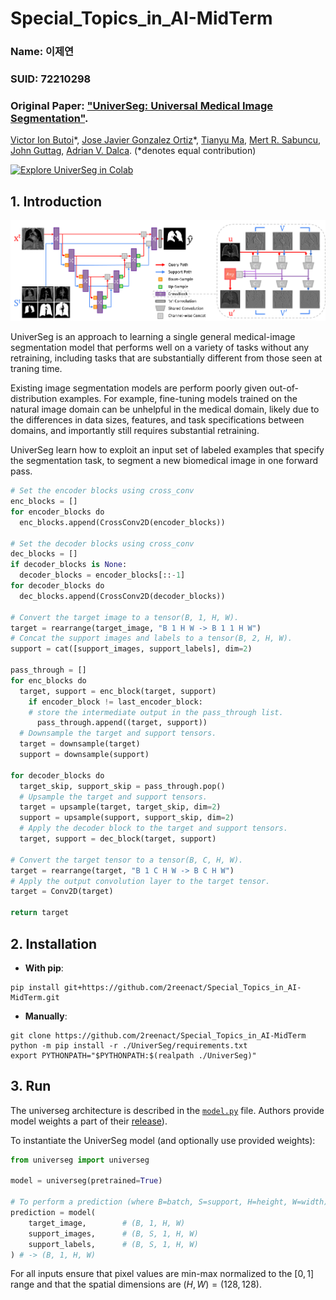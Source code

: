 # Special_Topics_in_AI-MidTerm
### Name: 이제연
### SUID: 72210298
### Original Paper: ["UniverSeg: Universal Medical Image Segmentation"](http://arxiv.org/abs/2304.06131).
[Victor Ion Butoi](https://victorbutoi.github.io)\*,
[Jose Javier Gonzalez Ortiz](https://josejg.com)\*,
[Tianyu Ma](https://www.linkedin.com/in/tianyu-ma-472219174/),
[Mert R. Sabuncu](https://sabuncu.engineering.cornell.edu/),
[John Guttag](https://people.csail.mit.edu/guttag/),
[Adrian V. Dalca](http://www.mit.edu/~adalca/). (\*denotes equal contribution)
 
[![Explore UniverSeg in Colab](https://colab.research.google.com/assets/colab-badge.svg)](https://colab.research.google.com/drive/10Vrbb6kyelXeGlGbmJhyhNkG9YwnwiBY)<br>

## 1. Introduction

![network](https://raw.githubusercontent.com/JJGO/UniverSeg/gh-pages/assets/images/network-architecture.png)

UniverSeg is an approach to learning a single general medical-image segmentation model that performs well on a variety of tasks without any retraining, including tasks that are substantially different from those seen at traning time.

Existing image segmentation models are perform poorly given out-of-distribution examples. For example, fine-tuning models trained on the natural image domain
can be unhelpful in the medical domain, likely due to the differences in data sizes, features, and task specifications between domains, and importantly still requires substantial retraining.

UniverSeg learn how to exploit an input set of labeled examples that specify the segmentation task, to segment a new biomedical image in one forward pass.

```python
# Set the encoder blocks using cross_conv
enc_blocks = []
for encoder_blocks do
  enc_blocks.append(CrossConv2D(encoder_blocks))

# Set the decoder blocks using cross_conv
dec_blocks = []
if decoder_blocks is None:
  decoder_blocks = encoder_blocks[::-1]
for decoder_blocks do
  dec_blocks.append(CrossConv2D(decoder_blocks))

# Convert the target image to a tensor(B, 1, H, W).
target = rearrange(target_image, "B 1 H W -> B 1 1 H W")
# Concat the support images and labels to a tensor(B, 2, H, W).
support = cat([support_images, support_labels], dim=2)

pass_through = []
for enc_blocks do
  target, support = enc_block(target, support)
    if encoder_block != last_encoder_block:
    # store the intermediate output in the pass_through list.
      pass_through.append((target, support))
  # Downsample the target and support tensors.
  target = downsample(target)
  support = downsample(support)

for decoder_blocks do
  target_skip, support_skip = pass_through.pop()
  # Upsample the target and support tensors.
  target = upsample(target, target_skip, dim=2)
  support = upsample(support, support_skip, dim=2)
  # Apply the decoder block to the target and support tensors.
  target, support = dec_block(target, support)

# Convert the target tensor to a tensor(B, C, H, W).
target = rearrange(target, "B 1 C H W -> B C H W")
# Apply the output convolution layer to the target tensor.
target = Conv2D(target)

return target
```

## 2. Installation
- **With pip**:
```shell
pip install git+https://github.com/2reenact/Special_Topics_in_AI-MidTerm.git
```

- **Manually**:
```shell
git clone https://github.com/2reenact/Special_Topics_in_AI-MidTerm
python -m pip install -r ./UniverSeg/requirements.txt
export PYTHONPATH="$PYTHONPATH:$(realpath ./UniverSeg)"
```

## 3. Run

The universeg architecture is described in the [`model.py`](https://github.com/2reenact/Special_Topics_in_AI-MidTerm/blob/master/universeg/model.py#L125) file.
Authors provide model weights a part of their [release](https://github.com/JJGO/UniverSeg/releases/tag/weights)).

To instantiate the UniverSeg model (and optionally use provided weights):
```python
from universeg import universeg

model = universeg(pretrained=True)

# To perform a prediction (where B=batch, S=support, H=height, W=width)
prediction = model(
    target_image,        # (B, 1, H, W)
    support_images,      # (B, S, 1, H, W)
    support_labels,      # (B, S, 1, H, W)
) # -> (B, 1, H, W)

```
For all inputs ensure that pixel values are min-max normalized to the $[0,1]$ range and that the spatial dimensions are $(H, W) = (128, 128)$.

